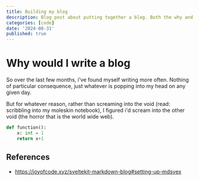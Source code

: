 ```yaml
---
title: Building my blog
description: Blog post about putting together a blog. Both the why and the how.
categories: [code]
date: '2024-08-31'
published: true
---
```


# Why would I write a blog

So over the last few months, i've found myself writing more often. Nothing of particular consequence, just whatever is popping into my head on any given day.

But for whatever reason, rather than screaming into the void (read: scribbling into my moleskin notebook), I figured i'd scream into the other void (the horror that is the world wide web).

```python
def function():
    x: int = 1
    return x+1
```

## References

- https://joyofcode.xyz/sveltekit-markdown-blog#setting-up-mdsvex